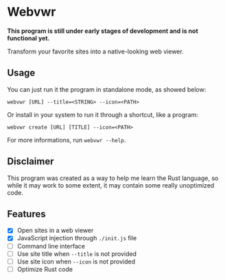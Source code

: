 # Webvwr

**This program is still under early stages of development and is not  functional yet.**

Transform your favorite sites into a native-looking web viewer.

## Usage

You can just run it the program in standalone mode, as showed below:

```
webvwr [URL] --title=<STRING> --icon=<PATH>
```

Or install in your system to run it through a shortcut, like a program:

```
webvwr create [URL] [TITLE] --icon=<PATH>
```

For more informations, run `webvwr --help`.

## Disclaimer

This program was created as a way to help me learn the Rust language, so while it may work to some extent, it may contain some really unoptimized code.

## Features

- [X] Open sites in a web viewer
- [X] JavaScript injection through `./init.js` file
- [ ] Command line interface
- [ ] Use site title when `--title` is not provided
- [ ] Use site icon when `--icon` is not provided
- [ ] Optimize Rust code